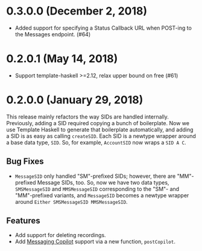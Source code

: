 0.3.0.0 (December 2, 2018)
==========================
 
- Added support for specifying a Status Callback URL when POST-ing to the
  Messages endpoint. (#64)

0.2.0.1 (May 14, 2018)
======================

- Support template-haskell >=2.12, relax upper bound on free (#61)

0.2.0.0 (January 29, 2018)
==========================

This release mainly refactors the way SIDs are handled internally. Previously,
adding a SID required copying a bunch of boilerplate. Now we use Template
Haskell to generate that boilerplate automatically, and adding a SID is as easy
as calling `createSID`. Each SID is a newtype wrapper around a base data type,
`SID`. So, for example, `AccountSID` now wraps a `SID A C`.

Bug Fixes
---------

- `MessageSID` only handled "SM"-prefixed SIDs; however, there are "MM"-prefixed
  Message SIDs, too. So, now we have two data types, `SMSMessageSID` and
  `MMSMessageSID` corresponding to the "SM"- and "MM"-prefixed variants, and
  `MessageSID` becomes a newtype wrapper around
  `Either SMSMessageSID MMSMessageSID`.

Features
----------

- Add support for deleting recordings.
- Add [Messaging Copilot](https://www.twilio.com/copilot) support via a new
  function, `postCopilot`.
